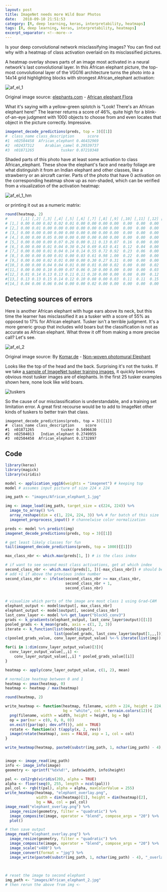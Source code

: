 ```yaml
---
layout: post
title: ImageNet needs more Wild Boar Photos 
date:   2018-09-10 21:51:53
category: [R, deep learning, keras, interpretability, heatmaps]
tags: [R, deep learning, keras, interpretability, heatmaps]
excerpt_separator: <!--more-->
---
```


Is your deep convolutional network misclassifying images? You can find out why with a heatmap of class activation overlaid on its misclassified pictures. 

A heatmap overlay shows parts of an image most activated in a neural network's last convolutional layer. In this African elephant picture, the top-most convolutional layer of the VGG16 architecture turns the photo into a 14x14 grid highlighting blocks with strongest African_elephant activation:

![af_el_1](https://dgarmat.github.io/images/African_elephant_1_overlay.jpg "af_el_1")

<!--more-->
Original image source: 
<a rel="nofollow" class="external text" href="https://www.elephants.com">elephants.com</a> - <a rel="nofollow" class="external text" href="https://elephants-media.s3.amazonaws.com/images/399/original/Flora%20ears%20out%20carrying%20limb_0002AA.jpg">African elephant Flora</a>

What it's saying with a yellow-green splotch is "Look! There's an African elephant here!" The learner returns a score of 46%, quite high for a blink-of-an-eye judgment with 1000 objects to choose from and even locates that object in the picture correctly. Impressive.

```r
imagenet_decode_predictions(preds, top = 3)[[1]]
#  class_name class_description      score
#1  n02504458  African_elephant 0.46432969
#2  n02437312     Arabian_camel 0.29539737
#3  n01871265            tusker 0.07210348
```

Shaded parts of this photo have at least some activation to class African_elephant. These show the elephant's face and nearby foliage are what distinguish it from an Indian elephant and other classes, like a strawberry or an aircraft carrier. Parts of the photo that have 0 activation on the corresponding heatmap show up as non-shaded, which can be verified from a visualization of the activation heatmap:

![af_el_1_hm](https://dgarmat.github.io/images/African_elephant_1_heatmap.png "af_el_1_hm")

or printing it out as a numeric matrix:

```r
round(heatmap, 2)
#      [,1] [,2] [,3] [,4] [,5] [,6] [,7] [,8] [,9] [,10] [,11] [,12] [,13] [,14]
# [1,] 0.00 0.00 0.02 0.02 0.01 0.00 0.00 0.00 0.00  0.00  0.00  0.00  0.00  0.00
# [2,] 0.00 0.01 0.00 0.00 0.00 0.00 0.00 0.00 0.00  0.00  0.00  0.00  0.00  0.00
# [3,] 0.00 0.00 0.00 0.00 0.00 0.00 0.00 0.00 0.00  0.00  0.00  0.00  0.00  0.00
# [4,] 0.00 0.00 0.05 0.00 0.00 0.00 0.00 0.00 0.00  0.00  0.00  0.00  0.00  0.00
# [5,] 0.00 0.00 0.09 0.07 0.26 0.00 0.11 0.13 0.07  0.16  0.00  0.00  0.00  0.00
# [6,] 0.00 0.00 0.01 0.04 0.30 0.24 0.69 0.63 0.41  0.12  0.04  0.00  0.00  0.00
# [7,] 0.00 0.00 0.01 0.04 0.14 0.14 0.55 0.72 0.92  0.23  0.06  0.00  0.00  0.00
# [8,] 0.00 0.00 0.00 0.01 0.00 0.03 0.61 0.98 1.00  0.22  0.00  0.00  0.00  0.00
# [9,] 0.00 0.00 0.02 0.01 0.00 0.00 0.30 0.27 0.31  0.00  0.00  0.00  0.02  0.00
#[10,] 0.00 0.00 0.04 0.04 0.01 0.00 0.01 0.00 0.02  0.00  0.00  0.02  0.04  0.01
#[11,] 0.00 0.00 0.10 0.09 0.07 0.06 0.10 0.00 0.00  0.00  0.00  0.03  0.05  0.04
#[12,] 0.01 0.14 0.13 0.13 0.11 0.11 0.10 0.00 0.00  0.08  0.09  0.12  0.08  0.08
#[13,] 0.13 0.13 0.15 0.14 0.12 0.10 0.08 0.00 0.03  0.11  0.11  0.15  0.12  0.11
#[14,] 0.04 0.06 0.06 0.04 0.00 0.00 0.02 0.00 0.00  0.00  0.00  0.00  0.00  0.00
```


## Detecting sources of errors

Here is another African elephant with huge ears above its neck, but this time the learner has misclassified it as a tusker with a score of 55% as opposed to 17% for African elephant. Tusker isn't a terrible judgment. It's a more generic group that includes wild boars but the classification is not as accurate as African elephant. What threw it off from making a more precise call? Let's see. 

![af_el_2](https://dgarmat.github.io/images/African_elephant_2_overlay.jpg "af_el_2")

Original image source: 
By <a rel="nofollow" class="external text" href="https://www.komar.de/en/elephant.html">Komar.de</a> - <a rel="nofollow" class="external text" href="https://www.komar.de/en/media/catalog/product/cache/5/image/780x/17f82f742ffe127f42dca9de82fb58b1/x/x/xxl4-529_elephant_ma.jpg">Non-woven photomural Elephant</a>


Looks like the top of the head and the back. Surprising it's not the tusks. If we take [a sample of ImageNet tusker training images](http://imagenet.stanford.edu/synset?wnid=n01871265), it quickly becomes obvious most tusker images are of elephants. In the first 25 tusker examples shown here, none look like wild boars.

![tuskers](https://dgarmat.github.io/images/tusker_imagenet.JPG "tuskers")

So the cause of our misclassification is understandable, and a training set limitation error. A great first recourse would be to add to ImageNet other kinds of tuskers to better train that class.

```
imagenet_decode_predictions(preds, top = 3)[[1]]
#  class_name class_description     score
#1  n01871265            tusker 0.5496630
#2  n02504013   Indian_elephant 0.2749955
#3  n02504458  African_elephant 0.1732897
```

## Code

```r
library(keras)
library(magick)
library(viridis)

model <- application_vgg16(weights = "imagenet") # keeping top
model # assumes input picture of size 224 x 224

img_path <- "images/African_elephant_1.jpg"

img <- image_load(img_path, target_size = c(224, 224)) %>% 
  image_to_array() %>% 
  array_reshape(dim = c(1, 224, 224, 3)) %>% # for batch of this size
  imagenet_preprocess_input() # channelwise color normalization

preds <- model %>% predict(img)
imagenet_decode_predictions(preds, top = 3)[[1]]

# get least likely classes for fun
tail(imagenet_decode_predictions(preds, top = 1000)[[1]])

max_class_nbr <- which.max(preds[1, ]) # is the class index

# if want to see second most class activations, get at which index
second_class_nbr <- which.max((preds[1, ])[-max_class_nbr]) # should be second 
# add +1 if above the previous index number
second_class_nbr <- ifelse(second_class_nbr >= max_class_nbr,  
                           second_class_nbr + 1, 
                           second_class_nbr)


# visualize which parts of the image are most class 1 using Grad-CAM
elephant_output <- model$output[, max_class_nbr]
elephant_output <- model$output[, second_class_nbr]
last_conv_layer <- model %>% get_layer("block5_conv3")
grads <- k_gradients(elephant_output, last_conv_layer$output)[[1]]
pooled_grads <- k_mean(grads, axis = c(1, 2, 3))
iterate <- k_function(list(model$input),
                      list(pooled_grads, last_conv_layer$output[1,,,]))
c(pooled_grads_value, conv_layer_output_value) %<-% iterate(list(img))

for(i in 1:dim(conv_layer_output_value)[3]){
  conv_layer_output_value[,,i] <- 
    conv_layer_output_value[,,i] * pooled_grads_value[[i]]
}

heatmap <- apply(conv_layer_output_value, c(1, 2), mean)

# normalize heatmap between 0 and 1
heatmap <- pmax(heatmap, 0)
heatmap <- heatmap / max(heatmap)

round(heatmap, 2)

write_heatmap <- function(heatmap, filename, width = 224, height = 224,
                          bg = "white", col = terrain.colors(12)){
  png(filename, width = width, height = height, bg = bg)
  op = par(mar = c(0, 0, 0, 0))
  on.exit({par(op); dev.off()}, add = TRUE)
  rotate <- function(x) t(apply(x, 2, rev))
  image(rotate(heatmap), axes = FALSE, asp = 1, col = col)
}

write_heatmap(heatmap, paste0(substr(img_path, 1, nchar(img_path) - 4), "_heatmap.png"))


image <- image_read(img_path)
info <- image_info(image)
geometry <- sprintf("%dx%d!", info$width, info$height)

pal <- col2rgb(viridis(20), alpha = TRUE)
alpha <- floor(seq(0, 255, length = ncol(pal)))
pal_col <- rgb(t(pal), alpha = alpha, maxColorValue = 255)
write_heatmap(heatmap, "elephant_overlay.png",
              width = dim(heatmap)[1], height = dim(heatmap)[2], 
              bg = NA, col = pal_col)
image_read("elephant_overlay.png") %>% 
  image_resize(geometry, filter = "quadratic") %>% 
  image_composite(image, operator = "blend", compose_args = "20") %>% 
  plot()

# then save output
image_read("elephant_overlay.png") %>% 
  image_resize(geometry, filter = "quadratic") %>% 
  image_composite(image, operator = "blend", compose_args = "20") %>% 
  image_scale("x480") %>% 
  image_convert(format = "jpg") %>% 
  image_write(paste0(substr(img_path, 1, nchar(img_path) - 4), "_overlay.jpg"))
  
  

# reset the image to second elephant
img_path <- "images/African_elephant_2.jpg"
# then rerun the above from img <-
```
